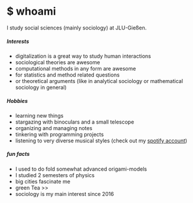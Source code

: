 # $ whoami
I study social sciences (mainly sociology) at JLU-Gießen.

##### Interests
- digitalization is a great way to study human interactions
- sociological theories are awesome
- computational methods in any form are awesome
 - for statistics and method related questions
 - or theoretical arguments (like in analytical sociology or mathematical sociology in general)

##### Hobbies
- learning new things
- stargazing with binoculars and a small telescope
- organizing and managing notes
- tinkering with programming projects
- listening to very diverse musical styles (check out my [spotify account](https://open.spotify.com/user/kvqz88xd4goy62kojjy507veu))

##### fun facts
- I used to do fold somewhat advanced origami-models
- I studied 2 semesters of physics
- big cities fascinate me
- green Tea >>
- sociology is my main interest since 2016
